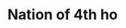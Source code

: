 ---
title: Nation of 4th ho
weight: 2
image_path: /assets/images/project/Movie_bluescreen0.png
description: Short parody movie using bluescreen
---